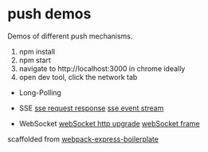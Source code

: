 # push demos

Demos of different push mechanisms.

1. npm install
2. npm start
3. navigate to http://localhost:3000 in chrome ideally
4. open dev tool, click the network tab

- Long-Polling

- SSE
[sse request response](https://i.imgur.com/eBKSDDH.png)
[sse event stream](https://i.imgur.com/i5bpTPx.png)

- WebSocket
[webSocket http upgrade](https://i.imgur.com/QGVA89H.png)
[webSocket frame](https://i.imgur.com/b6ruT60.png)

scaffolded from [webpack-express-boilerplate](https://github.com/christianalfoni/webpack-express-boilerplate)
